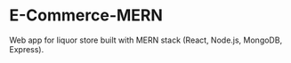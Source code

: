 # E-Commerce-MERN
Web app for liquor store built with MERN stack (React, Node.js, MongoDB, Express).
